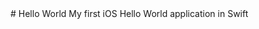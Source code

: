 <snippet>
  <content>
# Hello World
My first iOS Hello World application in Swift
</content>
  
</snippet>
